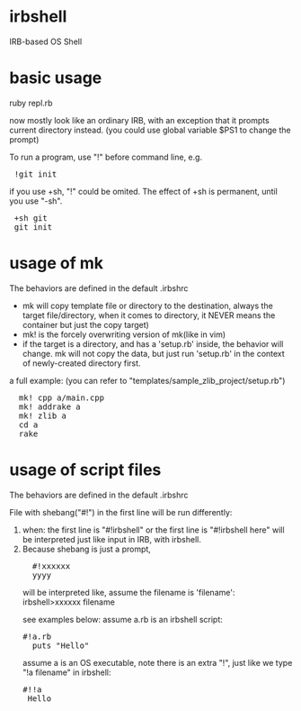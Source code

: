 irbshell
========

IRB-based OS Shell

basic usage
=====

ruby repl.rb

now mostly look like an ordinary IRB, with an exception that it prompts current directory instead.
(you could use global variable $PS1 to change the prompt)

To run a program, use "!" before command line, e.g.
<pre>
 !git init
</pre>

if you use +sh, "!" could be omited. The effect of +sh is permanent, until you use "-sh".

<pre>
 +sh git
 git init
</pre>


usage of mk
=====
The behaviors are defined in the default .irbshrc

<ul>
<li>mk will copy template file or directory to the destination, always the target file/directory, 
when it comes to directory, it NEVER means the container but just the copy target)</li>

<li>mk! is the forcely overwriting version of mk(like in vim)</li>

<li>if the target is a directory, and has a 'setup.rb' inside,
the behavior will change.
mk will not copy the data, but just run 'setup.rb' in the context of newly-created directory first.
</li>

</ul>

a full example:
(you can refer to "templates/sample_zlib_project/setup.rb")
<pre>
  mk! cpp a/main.cpp
  mk! addrake a
  mk! zlib a
  cd a
  rake
</pre>


usage of script files
=====
The behaviors are defined in the default .irbshrc

File with shebang("#!") in the first line will be run differently:

<ol>
<li>when:
  the first line is "#!irbshell"
or 
  the first line is "#!irbshell here"
will be interpreted just like input in IRB, with irbshell.
</li>

<li>
  Because shebang is just a prompt, 
<pre>
  #!xxxxxx
  yyyy
</pre>
  will be interpreted like, assume the filename is 'filename':
irbshell>xxxxxx filename
  
  see examples below:
  assume a.rb is an irbshell script:
<pre>
#!a.rb
  puts "Hello"
</pre>

  assume a is an OS executable, note there is an extra "!", just like we type "!a filename" in irbshell:
<pre>
#!!a
 Hello
</pre>

 
  
</li>



</ol>






